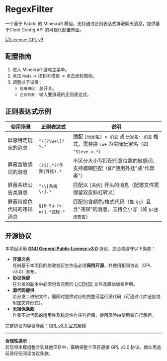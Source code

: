 # RegexFilter
一个基于 Fabric 的 Minecraft 模组，支持通过正则表达式屏蔽聊天消息，提供基于Cloth Config API 的可视化配置界面。

[![License: GPL v3](https://img.shields.io/badge/License-GPLv3-blue.svg)](https://www.gnu.org/licenses/gpl-3.0)

## 配置指南
1. 进入 Minecraft 游戏主菜单。
2. 点击 `Mods` → 找到本模组 → 点击齿轮图标。
3. 调整以下设置：
   - `启用模组`：总开关。
   - `正则列表`：输入要屏蔽的正则表达式。

## 正则表达式示例

| 使用场景                | 正则表达式                  | 说明                          |
|-----------------------|--------------------------|-----------------------------|
| 屏蔽特定玩家的消息       | `^\[?\w+\]? >.*`         | 适配 `[玩家名] > 消息` 或 `玩家名: 消息` 格式，需替换 `\w+` 为实际玩家名（如 `^Steve >.*`） |
| 屏蔽含敏感词的消息       | `(?i).*?(作弊\|外挂).*`   | 不区分大小写匹配任意位置的敏感词，支持模糊匹配（如"使用外挂"或"作弊者"） |
| 屏蔽系统公告类消息       | `^\\[系统\\].*`           | 匹配以 `[系统]` 开头的消息（配置文件需保留双反斜杠转义） |
| 屏蔽带颜色代码的违规消息  | `§[0-9a-fk-or].*违规.*`   | 匹配包含颜色/格式代码（如 `§c`）且含"违规"的消息，支持全小写（如 `§c违规警告`） |

## 开源协议
本项目采用 **[GNU General Public License v3.0](LICENSE)** 协议，您必须遵守以下条款：
- **开源义务**  
  任何基于本项目的修改或衍生作品必须**保持开源**，并使用相同协议（GPL v3.0）发布。
- **协议保留**  
  在分发的副本中必须包含完整的 [LICENSE](LICENSE) 文件及原始版权声明。
- **源代码提供**  
  若分发二进制文件，需同时提供对应的完整可运行源代码（可通过仓库链接或附加文件形式）。
- **无担保条款**  
  作者不对代码的适用性及稳定性作任何担保，使用风险由使用者自行承担。

完整协议内容请参阅：[GPL v3.0 官方解释](https://www.gnu.org/licenses/gpl-3.0.html)

---

**合规性提示**：  
若您将本模组整合到其他项目中，需确保整个项目遵循 GPL v3.0 协议。商业用途前请仔细阅读协议条款。
